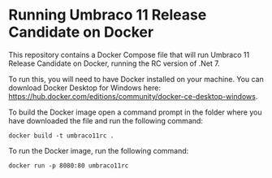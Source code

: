 # Running Umbraco 11 Release Candidate on Docker

This repository contains a Docker Compose file that will run Umbraco 11 Release Candidate on Docker, running the RC version of .Net 7.

To run this, you will need to have Docker installed on your machine. You can download Docker Desktop for Windows here: https://hub.docker.com/editions/community/docker-ce-desktop-windows.

To build the Docker image open a command prompt in the folder where you have downloaded the file and run the following command:

    docker build -t umbraco11rc .

To run the Docker image, run the following command:

    docker run -p 8080:80 umbraco11rc
